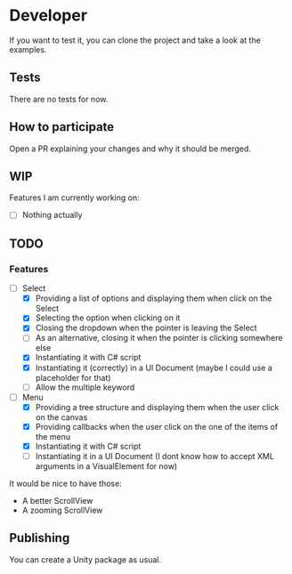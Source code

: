 # Developer

If you want to test it, you can clone the project and take a look at the examples.

## Tests

There are no tests for now.

## How to participate

Open a PR explaining your changes and why it should be merged.

## WIP

Features I am currently working on:
- [ ] Nothing actually

## TODO

### Features

- [ ] Select
  - [x] Providing a list of options and displaying them when click on the Select
  - [x] Selecting the option when clicking on it
  - [x] Closing the dropdown when the pointer is leaving the Select
  - [ ] As an alternative, closing it when the pointer is clicking somewhere else
  - [x] Instantiating it with C# script
  - [x] Instantiating it (correctly) in a UI Document (maybe I could use a placeholder for that)
  - [ ] Allow the multiple keyword
  
- [ ] Menu
  - [x] Providing a tree structure and displaying them when the user click on the canvas
  - [x] Providing callbacks when the user click on the one of the items of the menu
  - [x] Instantiating it with C# script
  - [ ] Instantiating it in a UI Document (I dont know how to accept XML arguments in a VisualElement for now)

It would be nice to have those:
* A better ScrollView
* A zooming ScrollView

## Publishing

You can create a Unity package as usual.

 
